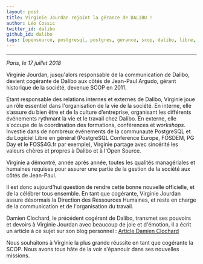 ```yaml
---
layout: post
title: Virginie Jourdan rejoint la gérance de DALIBO !
author: Léo Cossic
twitter_id: dalibo
github_id: dalibo
tags: [opensource, postgresql, postgres, gerance, scop, dalibo, libre, autogestion]
---
```


---

*Paris, le 17 juillet 2018*

Virginie Jourdan, jusqu'alors responsable de la communication de Dalibo, devient cogérante de Dalibo aux côtés de Jean-Paul Argudo, gérant historique de la société, devenue SCOP en 2011.

<!--MORE-->

Étant responsable des relations internes et externes de Dalibo, Virginie joue un rôle essentiel dans l'organisation de la vie de la société. En interne, elle s’assure du bien être et de la culture d’entreprise, organisant les différents événements rythmant la vie et le travail chez Dalibo. En externe, elle s'occupe de la coordination des formations, conférences et *workshops*. Investie dans de nombreux événements de la communauté PostgreSQL et du Logiciel Libre en général (PostgreSQL Conference Europe, FOSDEM, PG Day et le FOSS4G.fr par exemple), Virginie partage avec sincérité les valeurs chères et propres à Dalibo et à l'Open Source.

Virginie a démontré, année après année, toutes les qualités managériales et humaines requises pour assurer une partie de la gestion de la société aux côtés de Jean-Paul.

Il est donc aujourd'hui question de rendre cette bonne nouvelle officielle, et de la célébrer tous ensemble. En tant que cogérante, Virginie Jourdan assure désormais la Direction des Ressources Humaines, et reste en charge de la communication et de l'organisation du travail.

Damien Clochard, le précédent cogérant de Dalibo, transmet ses pouvoirs et devoirs à Virginie Jourdan avec beaucoup de joie et d'émotion, il a écrit un article à ce sujet sur son blog personnel : [Article Damien Clochard](https://dali.bo/damien_transmission) 

Nous souhaitons à Virginie la plus grande réussite en tant que cogérante la SCOP. Nous avons tous hâte de la voir s'épanouir dans ses nouvelles missions.
